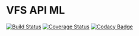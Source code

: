 # VFS API ML
[![Build Status](https://travis-ci.com/viniciusufop/vfs-api-ml.svg?branch=master)](https://travis-ci.com/github/viniciusufop/vfs-api-ml)
[![Coverage Status](https://coveralls.io/repos/github/viniciusufop/vfs-api-ml/badge.svg)](https://coveralls.io/github/viniciusufop/vfs-api-ml?branch=master)
[![Codacy Badge](https://api.codacy.com/project/badge/Grade/5a13692a0e5e40739f8678a18cbad8ad)](https://app.codacy.com/manual/viniciusufop/vfs-api-ml?utm_source=github.com&utm_medium=referral&utm_content=viniciusufop/vfs-api-ml&utm_campaign=Badge_Grade_Dashboard)
